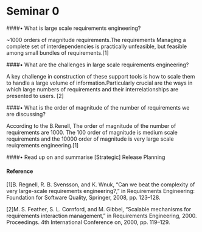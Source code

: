 # Seminar 0

####• What is large scale requirements engineering?

~1000  orders of magnitude requirements.The requirements Managing a complete set of interdependencies is practically unfeasible, but feasible among small bundles of requirements.[1] 

####• What are the challenges in large scale requirements engineering?

A key challenge in construction of these support tools is how to scale them to handle a large volume of information.Particularly crucial are the ways in which large numbers of requirements and their interrelationships are presented to users. [2]

####• What is the order of magnitude of the number of requirements we are discussing?

According to the B.Renell, The order of magnitude of the number of requirements are 1000. The 100 order of magnitude is medium scale requirements and the 10000 order of magnitude is very large scale reuiqrements engineering.[1]

####• Read up on and summarise [Strategic] Release Planning


#### Reference  

[1]B. Regnell, R. B. Svensson, and K. Wnuk, “Can we beat the complexity of very large-scale requirements engineering?,” in Requirements Engineering: Foundation for Software Quality, Springer, 2008, pp. 123–128.

[2]M. S. Feather, S. L. Cornford, and M. Gibbel, “Scalable mechanisms for requirements interaction management,” in Requirements Engineering, 2000. Proceedings. 4th International Conference on, 2000, pp. 119–129.
